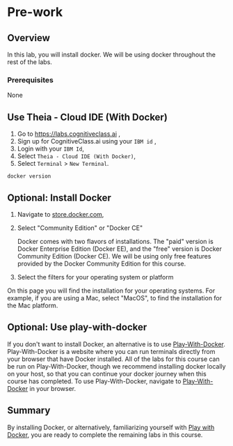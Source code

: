 # Pre-work

## Overview

In this lab, you will install docker. We will be using docker throughout the rest of the labs.

### Prerequisites

None

## Use Theia - Cloud IDE (With Docker)

1. Go to https://labs.cognitiveclass.ai ,
2. Sign up for CognitiveClass.ai using your `IBM id` ,
3. Login with your `IBM Id`,
4. Select `Theia - Cloud IDE (With Docker)`,
5. Select `Terminal` > `New Terminal`.

```console
docker version
```

## **Optional:** Install Docker

1. Navigate to [store.docker.com](http://store.docker.com),
2. Select "Community Edition" or "Docker CE"

   Docker comes with two flavors of installations. The "paid" version is Docker Enterprise Edition \(Docker EE\), and the "free" version is Docker Community Edition \(Docker CE\). We will be using only free features provided by the Docker Community Edition for this course.

3. Select the filters for your operating system or platform

On this page you will find the installation for your operating systems. For example, if you are using a Mac, select "MacOS", to find the installation for the Mac platform.

## **Optional:** Use play-with-docker

If you don't want to install Docker, an alternative is to use [Play-With-Docker](http://play-with-docker.com). Play-With-Docker is a website where you can run terminals directly from your browser that have Docker installed. All of the labs for this course can be run on Play-With-Docker, though we recommend installing docker locally on your host, so that you can continue your docker journey when this course has completed. To use Play-With-Docker, navigate to [Play-With-Docker](http://play-with-docker.com) in your browser.

## Summary

By installing Docker, or alternatively, familiarizing yourself with [Play with Docker](http://play-with-docker.com), you are ready to complete the remaining labs in this course.

